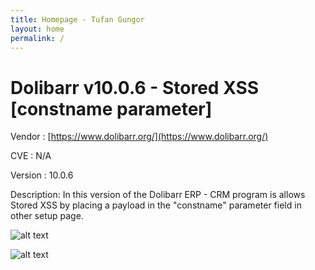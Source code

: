 ```yaml
---
title: Homepage - Tufan Gungor
layout: home
permalink: /
---
```


# Dolibarr v10.0.6 - Stored XSS [constname parameter]

Vendor : [https://www.dolibarr.org/](https://www.dolibarr.org/)

CVE : N/A

Version : 10.0.6

Description: In this version of the Dolibarr ERP - CRM program is allows Stored XSS by placing a payload in the "constname" parameter field in other setup page.


![alt text](https://github.com/tufangungor/tufangungor.github.io/parameter.png "Constname parameter")

![alt text](https://github.com/tufangungor/tufangungor.github.io/payload.png "Payload and alert box.")

